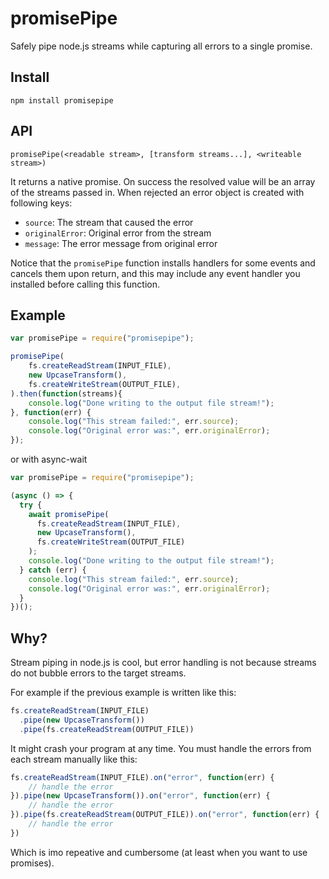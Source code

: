 # promisePipe

Safely pipe node.js streams while capturing all errors to a single promise.

## Install

    npm install promisepipe

## API

```
promisePipe(<readable stream>, [transform streams...], <writeable stream>)
```

It returns a native promise. On success the resolved value will be an array of the
streams passed in. When rejected an error object is created with following
keys:

  - `source`: The stream that caused the error
  - `originalError`: Original error from the stream
  - `message`: The error message from original error

Notice that the `promisePipe` function installs handlers for some events and cancels
them upon return, and this may include any event handler you installed before calling
this function.

## Example

```javascript
var promisePipe = require("promisepipe");

promisePipe(
    fs.createReadStream(INPUT_FILE),
    new UpcaseTransform(),
    fs.createWriteStream(OUTPUT_FILE),
).then(function(streams){
    console.log("Done writing to the output file stream!");
}, function(err) {
    console.log("This stream failed:", err.source);
    console.log("Original error was:", err.originalError);
});
```

or with async-wait

```javascript
var promisePipe = require("promisepipe");

(async () => {
  try {
    await promisePipe(
      fs.createReadStream(INPUT_FILE),
      new UpcaseTransform(),
      fs.createWriteStream(OUTPUT_FILE)
    );
    console.log("Done writing to the output file stream!");
  } catch (err) {
    console.log("This stream failed:", err.source);
    console.log("Original error was:", err.originalError);
  }
})();

```

## Why?

Stream piping in node.js is cool, but error handling is not because streams
do not bubble errors to the target streams.

For example if the previous example is written like this:

```javascript
fs.createReadStream(INPUT_FILE)
  .pipe(new UpcaseTransform())
  .pipe(fs.createReadStream(OUTPUT_FILE))
```

It might crash your program at any time. You must handle the errors
from each stream manually like this:

```javascript
fs.createReadStream(INPUT_FILE).on("error", function(err) {
    // handle the error
}).pipe(new UpcaseTransform()).on("error", function(err) {
    // handle the error
}).pipe(fs.createReadStream(OUTPUT_FILE)).on("error", function(err) {
    // handle the error
})
```

Which is imo repeative and cumbersome (at least when you want to use promises).

